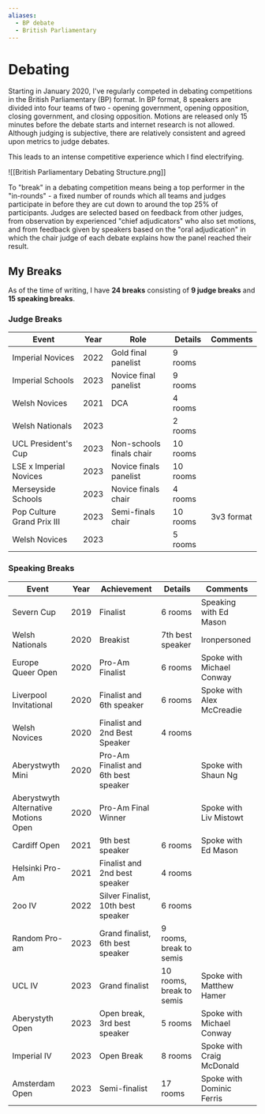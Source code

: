 ```yaml
---
aliases:
  - BP debate
  - British Parliamentary
---
```

# Debating

Starting in January 2020, I've regularly competed in debating competitions in the British Parliamentary (BP) format. In BP format, 8 speakers are divided into four teams of two - opening government, opening opposition, closing government, and closing opposition. Motions are released only 15 minutes before the debate starts and internet research is not allowed. Although judging is subjective, there are relatively consistent and agreed upon metrics to judge debates.

This leads to an intense competitive experience which I find electrifying. 

![[British Parliamentary Debating Structure.png]]

To "break" in a debating competition means being a top performer in the "in-rounds" - a fixed number of rounds which all teams and judges participate in before they are cut down to around the top 25% of participants. Judges are selected based on feedback from other judges, from observation by experienced "chief adjudicators" who also set motions, and from feedback given by speakers based on the "oral adjudication" in which the chair judge of each debate explains how the panel reached their result. 

## My Breaks

As of the time of writing, I have **24 breaks** consisting of **9 judge breaks** and **15 speaking breaks**.
### Judge Breaks

|Event|Year|Role|Details|Comments|
|---|---|---|---|---|
|Imperial Novices|2022|Gold final panelist|9 rooms||
|Imperial Schools|2023|Novice final panelist|9 rooms||
|Welsh Novices|2021|DCA|4 rooms||
|Welsh Nationals|2023||2 rooms||
|UCL President's Cup|2023|Non-schools finals chair|10 rooms||
|LSE x Imperial Novices|2023|Novice finals panelist|10 rooms||
|Merseyside Schools|2023|Novice finals chair|4 rooms||
|Pop Culture Grand Prix III|2023|Semi-finals chair|10 rooms|3v3 format|
|Welsh Novices|2023||5 rooms|
### Speaking Breaks

| Event                                | Year | Achievement                          | Details                  | Comments                  |
| ------------------------------------ | ---- | ------------------------------------ | ------------------------ | ------------------------- |
| Severn Cup                           | 2019 | Finalist                             | 6 rooms                  | Speaking with Ed Mason    |
| Welsh Nationals                      | 2020 | Breakist                             | 7th best speaker         | Ironpersoned              |
| Europe Queer Open                    | 2020 | Pro-Am Finalist                      | 6 rooms                  | Spoke with Michael Conway |
| Liverpool Invitational               | 2020 | Finalist and 6th speaker             | 6 rooms                  | Spoke with Alex McCreadie |
| Welsh Novices                        | 2020 | Finalist and 2nd Best Speaker        | 4 rooms                  |                           |
| Aberystwyth Mini                     | 2020 | Pro-Am Finalist and 6th best speaker |                          | Spoke with Shaun Ng       |
| Aberystwyth Alternative Motions Open | 2020 | Pro-Am Final Winner                  |                          | Spoke with Liv Mistowt    |
| Cardiff Open                         | 2021 | 9th best speaker                     | 6 rooms                  | Spoke with Ed Mason       |
| Helsinki Pro-Am                      | 2021 | Finalist and 2nd best speaker        | 4 rooms                  |                           |
| 2oo IV                               | 2022 | Silver Finalist, 10th best speaker   | 6 rooms                  |                           |
| Random Pro-am                        | 2023 | Grand finalist, 6th best speaker     | 9 rooms, break to semis  |                           |
| UCL IV                               | 2023 | Grand finalist                       | 10 rooms, break to semis | Spoke with Matthew Hamer  |
| Aberystyth Open                      | 2023 | Open break, 3rd best speaker         | 5 rooms                  | Spoke with Michael Conway |
| Imperial IV                          | 2023 | Open Break                           | 8 rooms                  | Spoke with Craig McDonald |
| Amsterdam Open                       | 2023 | Semi-finalist                        | 17 rooms                 | Spoke with Dominic Ferris |                         |
